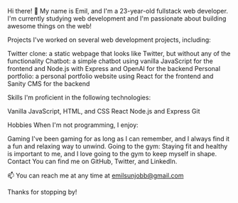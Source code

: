 Hi there! 👋
My name is Emil, and I'm a 23-year-old fullstack web developer. I'm currently studying web development and I'm passionate about building awesome things on the web!

Projects
I've worked on several web development projects, including:

Twitter clone: a static webpage that looks like Twitter, but without any of the functionality
Chatbot: a simple chatbot using vanilla JavaScript for the frontend and Node.js with Express and OpenAI for the backend
Personal portfolio: a personal portfolio website using React for the frontend and Sanity CMS for the backend

Skills
I'm proficient in the following technologies:

Vanilla JavaScript, HTML, and CSS
React
Node.js and Express
Git


Hobbies
When I'm not programming, I enjoy:

Gaming
I've been gaming for as long as I can remember, and I always find it a fun and relaxing way to unwind.
Going to the gym: Staying fit and healthy is important to me, and I love going to the gym to keep myself in shape.
Contact
You can find me on GitHub, Twitter, and LinkedIn.

📫 You can reach me at any time at emilsunjobb@gmail.com

Thanks for stopping by!


<!---
EmilSunden/EmilSunden is a ✨ special ✨ repository because its `README.md` (this file) appears on your GitHub profile.
You can click the Preview link to take a look at your changes.
--->
